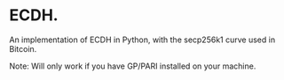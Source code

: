 # ECDH.
An implementation of ECDH in Python, with the secp256k1 curve used in Bitcoin.

Note: Will only work if you have GP/PARI installed on your machine.

